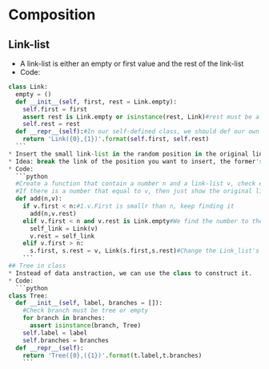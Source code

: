 # Composition
## Link-list
* A link-list is either an empty or first value and the rest of the link-list
 * Code:
  ``` python
  class Link:
    empty = ()
    def __init__(self, first, rest = Link.empty):
      self.first = first
      assert rest is Link.empty or isinstance(rest, Link)#rest must be a link-list or empty
      self.rest = rest
    def __repr__(self):#In our self-defined class, we should def our own function to let python interpreter know how to represent it.
      return 'Link({0},{1})'.format(self.first, self.rest)
    ```
* Insert the small link-list in the random position in the original link-list
  * Idea: break the link of the position you want to insert, the former's rest part connect to the self-created's first, and the self-created's rest connect to the latter's first
  * Code:
    ```python
    #Create a function that contain a number n and a link-list v, check every link-list's first, find the first one number that just larger than v, let self-created link-list insert before it
    #If there is a number that equal to v, then just show the original link-list
    def add(n,v):
      if v.first < n:#1.v.First is smallr than n, keep finding it
        add(n,v.rest)
      elif v.first < n and v.rest is Link.empty#We find the number to the end of the link-list, but it doesn't exist, so we link our self-created link-list into the last part
        self_link = Link(v)
        v.rest = self_link
      elif v.first > n:
        s.first, s.rest = v, Link(s.first,s.rest)#Change the Link_list's first into v, then the rest will be the number we replaced and the original rest.
      ```
## Tree in class
* Instead of data anstraction, we can use the class to construct it.
  * Code:
    ```python
  class Tree:
    def __init__(self, label, branches = []):
      #Check branch must be tree or empty
      for branch in branches:
        assert isinstance(branch, Tree)
      self.label = label
      self.branches = branches
    def __repr__(self):
      return 'Tree({0},({1})'.format(t.label,t.branches)
      ```

  


      
    

